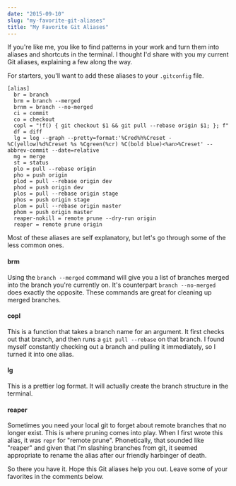 ```yaml
---
date: "2015-09-10"
slug: "my-favorite-git-aliases"
title: "My Favorite Git Aliases"
---
```


If you're like me, you like to find patterns in your work and turn them into aliases and shortcuts in the terminal. I thought I'd share with you my current Git aliases, explaining a few along the way.

For starters, you'll want to add these aliases to your `.gitconfig` file.

```
[alias]
  br = branch
  brm = branch --merged
  brnm = branch --no-merged
  ci = commit
  co = checkout
  copl = "!f() { git checkout $1 && git pull --rebase origin $1; }; f"
  df = diff
  lg = log --graph --pretty=format:'%Cred%h%Creset -%C(yellow)%d%Creset %s %Cgreen(%cr) %C(bold blue)<%an>%Creset' --abbrev-commit --date=relative
  mg = merge
  st = status
  plo = pull --rebase origin
  pho = push origin
  plod = pull --rebase origin dev
  phod = push origin dev
  plos = pull --rebase origin stage
  phos = push origin stage
  plom = pull --rebase origin master
  phom = push origin master
  reaper-nokill = remote prune --dry-run origin
  reaper = remote prune origin

```

Most of these aliases are self explanatory, but let's go through some of the less common ones.

#### brm

Using the `branch --merged` command will give you a list of branches merged into the branch you're currently on. It's counterpart `branch --no-merged` does exactly the opposite. These commands are great for cleaning up merged branches.

#### copl

This is a function that takes a branch name for an argument. It first checks out that branch, and then runs a `git pull --rebase` on that branch. I found myself constantly checking out a branch and pulling it immediately, so I turned it into one alias.

#### lg

This is a prettier log format. It will actually create the branch structure in the terminal.

#### reaper

Sometimes you need your local git to forget about remote branches that no longer exist. This is where pruning comes into play. When I first wrote this alias, it was `repr` for "remote prune". Phonetically, that sounded like "reaper" and given that I'm slashing branches from git, it seemed appropriate to rename the alias after our friendly harbinger of death.

So there you have it. Hope this Git aliases help you out. Leave some of your favorites in the comments below.
